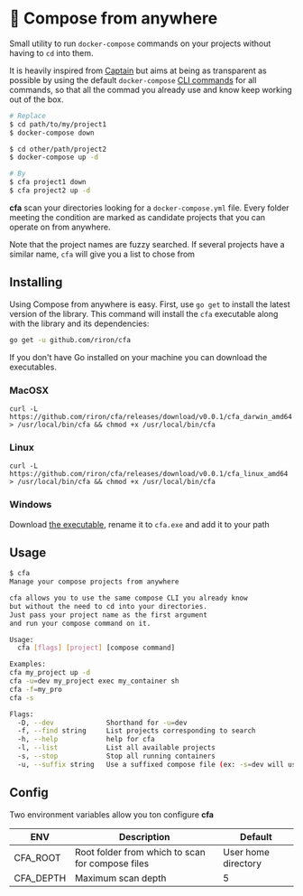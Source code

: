 # 🐤 Compose from anywhere

Small utility to run `docker-compose` commands on your projects without having to `cd` into them.

It is heavily inspired from [Captain](https://github.com/jenssegers/captain) but aims at being as transparent as possible by using the default `docker-compose` [CLI commands](https://docs.docker.com/compose/reference/) for all commands, so that all the commad you already use and know keep working out of the box.

```bash
# Replace
$ cd path/to/my/project1
$ docker-compose down

$ cd other/path/project2
$ docker-compose up -d

# By
$ cfa project1 down
$ cfa project2 up -d
```

**cfa** scan your directories looking for a `docker-compose.yml` file. Every folder meeting the condition are marked as candidate projects that you can operate on from anywhere.

Note that the project names are fuzzy searched. If several projects have a similar name, `cfa` will give you a list to chose from

## Installing

Using Compose from anywhere is easy. First, use `go get` to install the latest version of the library. This command will install the `cfa` executable along with the library and its dependencies:

```bash
go get -u github.com/riron/cfa
```

If you don't have Go installed on your machine you can download the executables.

### MacOSX

```
curl -L https://github.com/riron/cfa/releases/download/v0.0.1/cfa_darwin_amd64 > /usr/local/bin/cfa && chmod +x /usr/local/bin/cfa
```

### Linux

```
curl -L https://github.com/riron/cfa/releases/download/v0.0.1/cfa_linux_amd64 > /usr/local/bin/cfa && chmod +x /usr/local/bin/cfa
```

### Windows

Download [the executable](https://github.com/riron/cfa/releases/download/v0.0.1/cfa_windows_amd64.exe), rename it to `cfa.exe` and add it to your path

## Usage

```bash
$ cfa
Manage your compose projects from anywhere

cfa allows you to use the same compose CLI you already know
but without the need to cd into your directories.
Just pass your project name as the first argument
and run your compose command on it.

Usage:
  cfa [flags] [project] [compose command]

Examples:
cfa my_project up -d
cfa -u=dev my_project exec my_container sh
cfa -f=my_pro
cfa -s

Flags:
  -D, --dev             Shorthand for -u=dev
  -f, --find string     List projects corresponding to search
  -h, --help            help for cfa
  -l, --list            List all available projects
  -s, --stop            Stop all running containers
  -u, --suffix string   Use a suffixed compose file (ex: -s=dev will use the docker-compose.dev.yml file)
```

## Config

Two environment variables allow you ton configure **cfa**

| ENV       | Description                                      | Default             |
| --------- | ------------------------------------------------ | ------------------- |
| CFA_ROOT  | Root folder from which to scan for compose files | User home directory |
| CFA_DEPTH | Maximum scan depth                               | 5                   |
